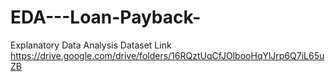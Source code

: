 # EDA---Loan-Payback-
Explanatory Data Analysis 
Dataset Link https://drive.google.com/drive/folders/16RQztUqCfJOlbooHqYlJrp6Q7iL65uZB
